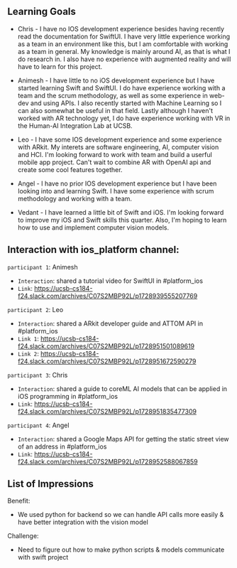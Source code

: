 ## Learning Goals
- Chris - I have no IOS development experience besides having recently read the documentation for SwiftUI. I have very little experience working as a team in an environment like this, but I am comfortable with working as a team in general. My knowledge is mainly around AI, as that is what I do research in. I also have no experience with augmented reality and will have to learn for this project. 

- Animesh - I have little to no iOS development experience but I have started learning Swift and SwiftUI. I do have experience working with a team and the scrum methodology, as well as some experience in web-dev and using APIs. I also recently started with Machine Learning so I can also somewhat be useful in that field. Lastly although I haven't worked with AR technology yet, I do have experience working with VR in the Human-AI Integration Lab at UCSB.

- Leo - I have some IOS development experience and some experience with ARkit. My interets are software engineering, AI, computer vision and HCI. I'm looking forward to work with team and build a userful mobile app project. Can't wait to combine AR with OpenAI api and create some cool features together.

- Angel - I have no prior IOS development experience but I have been looking into and learning Swift. I have some experience with scrum methodology and working with a team.

- Vedant - I have learned a little bit of Swift and iOS. I'm looking forward to improve my iOS and Swift skills this quarter. Also, I'm hoping to learn how to use and implement computer vision models.

## Interaction with ios_platform channel:

`participant 1`: Animesh 
- `Interaction`: shared a tutorial video for SwiftUI in #platform_ios 
- `Link`: https://ucsb-cs184-f24.slack.com/archives/C07S2MBP92L/p1728939555207769

`participant 2`: Leo 
- `Interaction`: shared a ARkit developer guide and ATTOM API in #platform_ios
- `Link 1`: https://ucsb-cs184-f24.slack.com/archives/C07S2MBP92L/p1728951501089619
- `Link 2`: https://ucsb-cs184-f24.slack.com/archives/C07S2MBP92L/p1728951672590279

`participant 3`: Chris 
- `Interaction`: shared a guide to coreML AI models that can be applied in iOS programming in #platform_ios
- `Link`: https://ucsb-cs184-f24.slack.com/archives/C07S2MBP92L/p1728951835477309

`participant 4`: Angel 
- `Interaction`: shared a Google Maps API for getting the static street view of an address in #platform_ios
- `Link`: https://ucsb-cs184-f24.slack.com/archives/C07S2MBP92L/p1728952588067859

## List of Impressions

 Benefit: 
 - We used python for backend so we can handle API calls more easily & have better integration with the vision model

Challenge:
- Need to figure out how to make python scripts & models communicate with swift project
